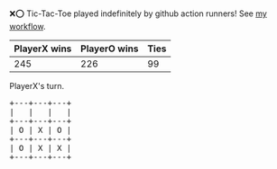 :x::o: Tic-Tac-Toe played indefinitely by github action runners! See [my workflow](.github/workflows/play.yaml).

|PlayerX wins|PlayerO wins|Ties|
|-|-|-|
|245|226|99|

PlayerX's turn.

<pre>
+---+---+---+
|   |   |   |
+---+---+---+
| O | X | O |
+---+---+---+
| O | X | X |
+---+---+---+
</pre>